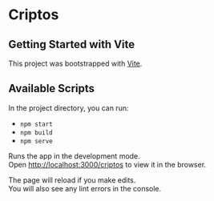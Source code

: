 # Criptos
## Getting Started with Vite

This project was bootstrapped with [Vite](https://vitejs.dev).

## Available Scripts

In the project directory, you can run:

- `npm start`
- `npm build`
- `npm serve`

Runs the app in the development mode.\
Open [http://localhost:3000/criptos](http://localhost:3000/criptos) to view it in the browser.

The page will reload if you make edits.\
You will also see any lint errors in the console.

